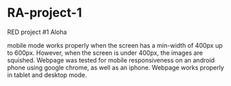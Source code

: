 # RA-project-1
RED project #1 Aloha

mobile mode works properly when the screen has a min-width of 400px up to 600px. However, when the screen is under 400px, the images are squished. Webpage was tested for mobile responsiveness on an android phone using google chrome, as well as an iphone. Webpage works properly in tablet and desktop mode. 
 
